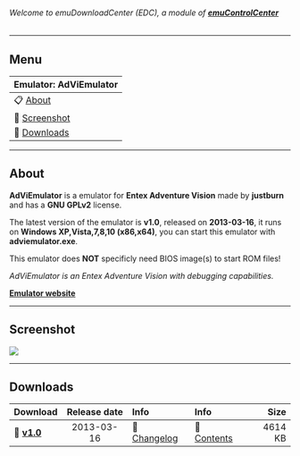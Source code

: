 ###### Welcome to emuDownloadCenter (EDC), a module of [**emuControlCenter**](https://github.com/PhoenixInteractiveNL/emuControlCenter/wiki/)
***
## Menu
| **Emulator: AdViEmulator** |
|:---------|
| :clipboard: [About](#about) |
| :sunrise: [Screenshot](#screenshot) |
| :floppy_disk: [Downloads](#downloads) |
***
## About
**AdViEmulator** is a emulator for **Entex Adventure Vision** made by **justburn** and has a **GNU GPLv2** license.

The latest version of the emulator is **v1.0**, released on **2013-03-16**, it runs on **Windows XP,Vista,7,8,10 (x86,x64)**, you can start this emulator with **adviemulator.exe**.

This emulator does **NOT** specificly need BIOS image(s) to start ROM files!

_AdViEmulator is an Entex Adventure Vision with debugging capabilities._

[**Emulator website**](https://sourceforge.net/projects/adviemulator/)
***
## Screenshot
![](https://raw.githubusercontent.com/PhoenixInteractiveNL/emuDownloadCenter/master/hooks/adviem/screen.jpg)
***
## Downloads
| Download | Release date  | Info       | Info       | Size       |
|:---------|:-------------:|:-----------|:-----------|-----------:|
| :floppy_disk: [**v1.0**](https://github.com/PhoenixInteractiveNL/edc-repo0002/raw/master/adviem/1.0.7z) | 2013-03-16 | :page_facing_up: [Changelog](https://github.com/PhoenixInteractiveNL/edc-repo0002/blob/master/adviem/1.0_changelog.txt) | :mag_right: [Contents](https://github.com/PhoenixInteractiveNL/edc-repo0002/blob/master/adviem/1.0_contents.txt) | 4614 KB |
